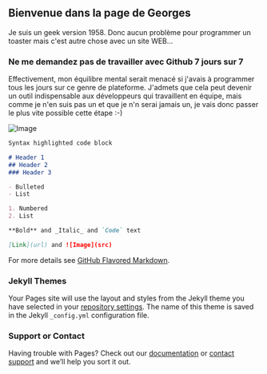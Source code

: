 ## Bienvenue dans la page de Georges

Je suis un geek version 1958. Donc aucun problème pour programmer un toaster mais c'est autre chose avec un site WEB...

### Ne me demandez pas de travailler avec Github 7 jours sur 7

Effectivement, mon équilibre mental serait menacé si j'avais à programmer tous les jours sur ce genre de plateforme. J'admets que cela peut devenir un outil indispensable aux développeurs qui travaillent en équipe, mais comme je n'en suis pas un et que je n'n serai jamais un, je vais donc passer le plus vite possible cette étape :-)

![Image](https://geobou21.github.io/TP/img/Moi.jpg)


```markdown
Syntax highlighted code block

# Header 1
## Header 2
### Header 3

- Bulleted
- List

1. Numbered
2. List

**Bold** and _Italic_ and `Code` text

[Link](url) and ![Image](src)
```

For more details see [GitHub Flavored Markdown](https://guides.github.com/features/mastering-markdown/).

### Jekyll Themes

Your Pages site will use the layout and styles from the Jekyll theme you have selected in your [repository settings](https://github.com/GeoBou21/TP/settings/pages). The name of this theme is saved in the Jekyll `_config.yml` configuration file.

### Support or Contact

Having trouble with Pages? Check out our [documentation](https://docs.github.com/categories/github-pages-basics/) or [contact support](https://support.github.com/contact) and we’ll help you sort it out.
